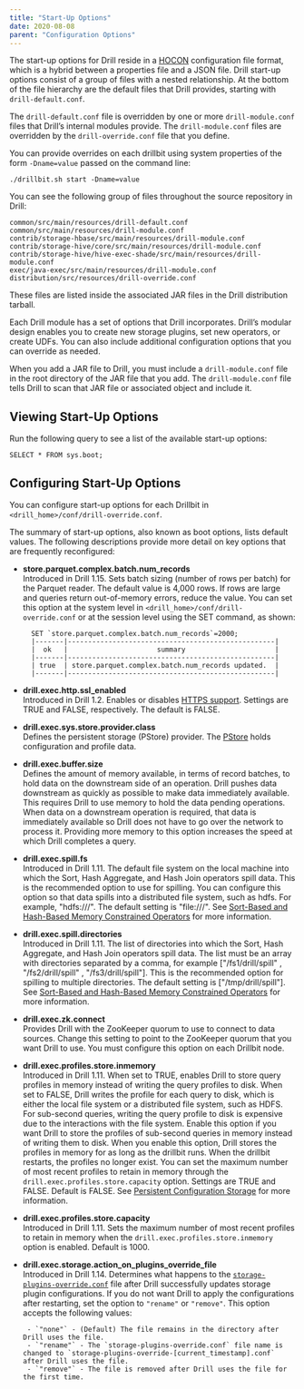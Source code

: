 ```yaml
---
title: "Start-Up Options"
date: 2020-08-08
parent: "Configuration Options"
---
```

The start-up options for Drill reside in a [HOCON](https://github.com/typesafehub/config/blob/master/HOCON.md) configuration file format, which is a hybrid between a properties file and a JSON file. Drill start-up options consist of a group of files with a nested relationship. At the bottom of the file hierarchy are the default files that Drill provides, starting with `drill-default.conf`. 

The `drill-default.conf` file is overridden by one or more `drill-module.conf` files that Drill’s internal modules provide. The `drill-module.conf` files are overridden by the `drill-override.conf` file that you define.    

You can provide overrides on each drillbit using system properties of the form `-Dname=value` passed on the command line: 
 
    ./drillbit.sh start -Dname=value


You can see the following group of files throughout the source repository in
Drill:

	common/src/main/resources/drill-default.conf
	common/src/main/resources/drill-module.conf
	contrib/storage-hbase/src/main/resources/drill-module.conf
	contrib/storage-hive/core/src/main/resources/drill-module.conf
	contrib/storage-hive/hive-exec-shade/src/main/resources/drill-module.conf
	exec/java-exec/src/main/resources/drill-module.conf
	distribution/src/resources/drill-override.conf

These files are listed inside the associated JAR files in the Drill distribution tarball.

Each Drill module has a set of options that Drill incorporates. Drill’s
modular design enables you to create new storage plugins, set new operators,
or create UDFs. You can also include additional configuration options that you
can override as needed.

When you add a JAR file to Drill, you must include a `drill-module.conf` file
in the root directory of the JAR file that you add. The `drill-module.conf`
file tells Drill to scan that JAR file or associated object and include it.

## Viewing Start-Up Options

Run the following query to see a list of the available start-up options:

    SELECT * FROM sys.boot;

## Configuring Start-Up Options

You can configure start-up options for each Drillbit in `<drill_home>/conf/drill-override.conf`.

The summary of start-up options, also known as boot options, lists default values. The following descriptions provide more detail on key options that are frequently reconfigured:

* **store.parquet.complex.batch.num_records**  
  Introduced in Drill 1.15. Sets batch sizing (number of rows per batch) for the Parquet reader. The default value is 4,000 rows. If rows are large and queries return out-of-memory errors, reduce the value. You can set this option at the system level in `<drill_home>/conf/drill-override.conf` or at the session level using the SET command, as shown:  

		SET `store.parquet.complex.batch.num_records`=2000;
		|-------|---------------------------------------------------|
		|  ok   |                      summary                      |
		|-------|---------------------------------------------------|
		| true  | store.parquet.complex.batch.num_records updated.  |
		|-------|---------------------------------------------------|

* **drill.exec.http.ssl_enabled**  
  Introduced in Drill 1.2. Enables or disables [HTTPS support]({{site.baseurl}}/docs/configuring-web-console-and-rest-api-security/#https-support). Settings are TRUE and FALSE, respectively. The default is FALSE.  
  
* **drill.exec.sys.store.provider.class**  
  Defines the persistent storage (PStore) provider. The [PStore]({{site.baseurl}}/docs/persistent-configuration-storage) holds configuration and profile data.  
 
* **drill.exec.buffer.size**  
  Defines the amount of memory available, in terms of record batches, to hold data on the downstream side of an operation. Drill pushes data downstream as quickly as possible to make data immediately available. This requires Drill to use memory to hold the data pending operations. When data on a downstream operation is required, that data is immediately available so Drill does not have to go over the network to process it. Providing more memory to this option increases the speed at which Drill completes a query.  
  
* **drill.exec.spill.fs**  
  Introduced in Drill 1.11. The default file system on the local machine into which the Sort, Hash Aggregate, and Hash Join operators spill data. This is the recommended option to use for spilling. You can configure this option so that data spills into a distributed file system, such as hdfs. For example, "hdfs:///". The default setting is "file:///". See [Sort-Based and Hash-Based Memory Constrained Operators]({{site.baseurl}}/docs/sort-based-and-hash-based-memory-constrained-operators/) for more information.   
  
* **drill.exec.spill.directories**  
  Introduced in Drill 1.11. The list of directories into which the Sort, Hash Aggregate, and Hash Join operators spill data. The list must be an array with directories separated by a comma, for example ["/fs1/drill/spill" , "/fs2/drill/spill" , "/fs3/drill/spill"]. This is the recommended option for spilling to multiple directories. The default setting is ["/tmp/drill/spill"]. See [Sort-Based and Hash-Based Memory Constrained Operators]({{site.baseurl}}/docs/sort-based-and-hash-based-memory-constrained-operators/) for more information.  

* **drill.exec.zk.connect**  
  Provides Drill with the ZooKeeper quorum to use to connect to data sources. Change this setting to point to the ZooKeeper quorum that you want Drill to use. You must configure this option on each Drillbit node.  

* **drill.exec.profiles.store.inmemory**  
  Introduced in Drill 1.11. When set to TRUE, enables Drill to store query profiles in memory instead of writing the query profiles to disk. When set to FALSE, Drill writes the profile for each query to disk, which is either the local file system or a distributed file system, such as HDFS. For sub-second queries, writing the query profile to disk is expensive due to the interactions with the file system. Enable this option if you want Drill to store the profiles of sub-second queries in memory instead of writing them to disk. When you enable this option, Drill stores the profiles in memory for as long as the drillbit runs. When the drillbit restarts, the profiles no longer exist. You can set the maximum number of most recent profiles to retain in memory through the `drill.exec.profiles.store.capacity` option. Settings are TRUE and FALSE. Default is FALSE. See [Persistent Configuration Storage]({{site.baseurl}}/docs/persistent-configuration-storage/) for more information.  
 
* **drill.exec.profiles.store.capacity**  
  Introduced in Drill 1.11. Sets the maximum number of most recent profiles to retain in memory when the `drill.exec.profiles.store.inmemory` option is enabled. Default is 1000.  
  
* **drill.exec.storage.action\_on\_plugins\_override\_file**  
  Introduced in Drill 1.14. Determines what happens to the [`storage-plugins-override.conf`]({{site.baseurl}}/docs/configuring-storage-plugins/#configuring-storage-plugins-with-the-storage-plugins-override.conf-file) file after Drill successfully updates storage plugin configurations. If you do not want Drill to apply the configurations after restarting, set the option to `"rename"` or `"remove"`.  This option accepts the following values:  

       - `"none"` - (Default) The file remains in the directory after Drill uses the file.  
       - `"rename"` - The `storage-plugins-override.conf` file name is changed to `storage-plugins-override-[current_timestamp].conf` after Drill uses the file.  
       - `"remove"` - The file is removed after Drill uses the file for the first time.